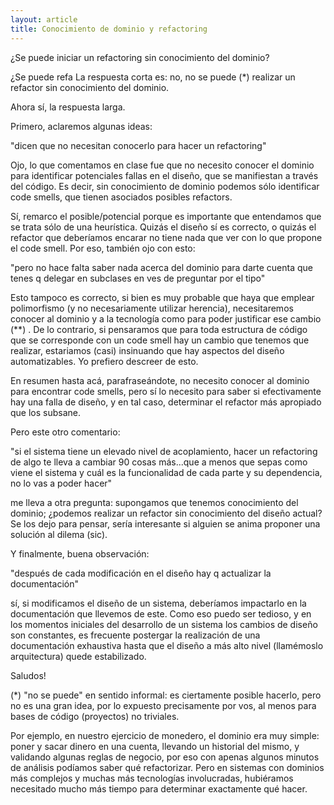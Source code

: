 ```yaml
---
layout: article
title: Conocimiento de dominio y refactoring
---
```

¿Se puede iniciar un refactoring sin conocimiento del dominio?

¿Se puede refa La respuesta corta es: no, no se puede (\*) realizar un refactor sin conocimiento del dominio.

Ahora sí, la respuesta larga.

Primero, aclaremos algunas ideas:

"dicen que no necesitan conocerlo para hacer un refactoring"

Ojo, lo que comentamos en clase fue que no necesito conocer el dominio para identificar potenciales fallas en el diseño, que se manifiestan a través del código. Es decir, sin conocimiento de dominio podemos sólo identificar code smells, que tienen asociados posibles refactors.

Sí, remarco el posible/potencial porque es importante que entendamos que se trata sólo de una heurística. Quizás el diseño sí es correcto, o quizás el refactor que deberíamos encarar no tiene nada que ver con lo que propone el code smell. Por eso, también ojo con esto:

"pero no hace falta saber nada acerca del dominio para darte cuenta que tenes q delegar en subclases en ves de preguntar por el tipo"

Esto tampoco es correcto, si bien es muy probable que haya que emplear polimorfismo (y no necesariamente utilizar herencia), necesitaremos conocer al dominio y a la tecnología como para poder justificar ese cambio (\*\*) . De lo contrario, si pensaramos que para toda estructura de código que se corresponde con un code smell hay un cambio que tenemos que realizar, estariamos (casi) insinuando que hay aspectos del diseño automatizables. Yo prefiero descreer de esto.

En resumen hasta acá, parafraseándote, no necesito conocer al dominio para encontrar code smells, pero sí lo necesito para saber si efectivamente hay una falla de diseño, y en tal caso, determinar el refactor más apropiado que los subsane.

Pero este otro comentario:

"si el sistema tiene un elevado nivel de acoplamiento, hacer un refactoring de algo te lleva a cambiar 90 cosas más...que a menos que sepas como viene el sistema y cuál es la funcionalidad de cada parte y su dependencia, no lo vas a poder hacer"

me lleva a otra pregunta: supongamos que tenemos conocimiento del dominio; ¿podemos realizar un refactor sin conocimiento del diseño actual? Se los dejo para pensar, sería interesante si alguien se anima proponer una solución al dilema (sic).

Y finalmente, buena observación:

"después de cada modificación en el diseño hay q actualizar la documentación"

sí, si modificamos el diseño de un sistema, deberíamos impactarlo en la documentación que llevemos de este. Como eso puedo ser tedioso, y en los momentos iniciales del desarrollo de un sistema los cambios de diseño son constantes, es frecuente postergar la realización de una documentación exhaustiva hasta que el diseño a más alto nivel (llamémoslo arquitectura) quede estabilizado.

Saludos!

(\*) "no se puede" en sentido informal: es ciertamente posible hacerlo, pero no es una gran idea, por lo expuesto precisamente por vos, al menos para bases de código (proyectos) no triviales.

Por ejemplo, en nuestro ejercicio de monedero, el dominio era muy simple: poner y sacar dinero en una cuenta, llevando un historial del mismo, y validando algunas reglas de negocio, por eso con apenas algunos minutos de análisis podíamos saber qué refactorizar. Pero en sistemas con dominios más complejos y muchas más tecnologías involucradas, hubiéramos necesitado mucho más tiempo para determinar exactamente qué hacer.
